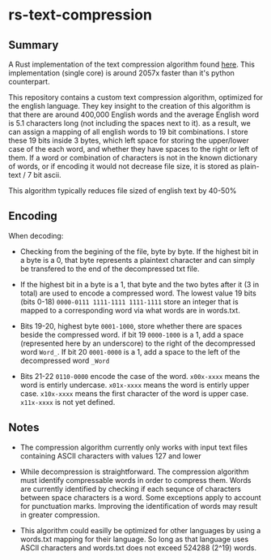 # rs-text-compression

## Summary

A Rust implementation of the text compression algorithm found [here](https://github.com/sloganking/text-compression). This implementation (single core) is around 2057x faster than it's python counterpart.


This repository contains a custom text compression algorithm, optimized for the english language. They key insight to the creation of this algorithm is that there are around 400,000 English words and the average English word is 5.1 characters long (not including the spaces next to it). as a result, we can assign a mapping of all english words to 19 bit combinations. I store these 19 bits inside 3 bytes, which left space for storing the upper/lower case of the each word, and whether they have spaces to the right or left of them. If a word or combination of characters is not in the known dictionary of words, or if encoding it would not decrease file size, it is stored as plain-text / 7 bit ascii.

This algorithm typically reduces file sized of english text by 40-50%

## Encoding

When decoding:

- Checking from the begining of the file, byte by byte. If the highest bit in a byte is a 0, that byte represents a plaintext character and can simply be transfered to the end of the decompressed txt file.

- If the highest bit in a byte is a 1, that byte and the two bytes after it (3 in total) are used to encode a compressed word. The lowest value 19 bits (bits 0-18) ``0000-0111 1111-1111 1111-1111`` store an integer that is mapped to a corresponding word via what words are in words.txt. 

- Bits 19-20, highest byte ``0001-1000``, store whether there are spaces beside the compressed word. if bit 19 ``0000-1000`` is a 1, add a space (represented here by an underscore) to the right of the decompressed word ``Word_``. If bit 20 ``0001-0000`` is a 1, add a space to the left of the decompressed word ``_Word``

- Bits 21-22 ``0110-0000`` encode the case of the word. ``x00x-xxxx`` means the word is entirly undercase. ``x01x-xxxx`` means the word is entirly upper case. ``x10x-xxxx`` means the first character of the word is upper case. ``x11x-xxxx`` is not yet defined.

## Notes

- The compression algorithm currently only works with input text files containing ASCII characters with values 127 and lower

- While decompression is straightforward. The compression algorithm must identify compressable words in order to compress them. Words are currently identified by checking if each sequnce of characters between space characters is a word. Some exceptions apply to account for punctuation marks. Improving the identification of words may result in greater compression.

- This algorithm could easilly be optimized for other languages by using a words.txt mapping for their language. So long as that language uses ASCII characters and words.txt does not exceed 524288 (2^19) words.

